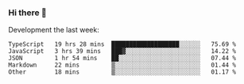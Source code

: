 ### Hi there 👋

Development the last week:
<!--START_SECTION:waka-->

```text
TypeScript   19 hrs 28 mins  ███████████████████░░░░░░   75.69 %
JavaScript   3 hrs 39 mins   ███▓░░░░░░░░░░░░░░░░░░░░░   14.22 %
JSON         1 hr 54 mins    ██░░░░░░░░░░░░░░░░░░░░░░░   07.44 %
Markdown     22 mins         ▒░░░░░░░░░░░░░░░░░░░░░░░░   01.44 %
Other        18 mins         ▒░░░░░░░░░░░░░░░░░░░░░░░░   01.17 %
```

<!--END_SECTION:waka-->

<!--
**JASONPANGGO/jasonpanggo** is a ✨ _special_ ✨ repository because its `README.md` (this file) appears on your GitHub profile.

Here are some ideas to get you started:

- 🔭 I’m currently working on ...
- 🌱 I’m currently learning ...
- 👯 I’m looking to collaborate on ...
- 🤔 I’m looking for help with ...
- 💬 Ask me about ...
- 📫 How to reach me: ...
- 😄 Pronouns: ...
- ⚡ Fun fact: ...
-->
